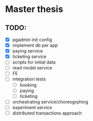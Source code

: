 # Master thesis

## TODO:
- [x] pgadmin init config
- [x] implement db per app
- [x] paying service
- [x] ticketing service
- [ ] scripts for initial data
- [ ] read model service
- [ ] FE
- [ ] integration tests
    - [ ] booking
    - [ ] paying
    - [ ] ticketing
- [ ] orchestrating service/choreogrphing
- [ ] experiment service
- [ ] distributed transactions approach
